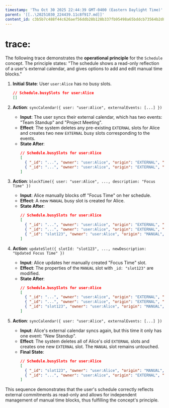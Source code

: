```yaml
---
timestamp: 'Thu Oct 30 2025 22:44:39 GMT-0400 (Eastern Daylight Time)'
parent: '[[..\20251030_224439.11c8f917.md]]'
content_id: c3b5b7c488f44c626aef56ddb28b128b337fb95498a65bddcb73564b2d8a775e
---
```


# trace:

The following trace demonstrates the **operational principle** for the `Schedule` concept. The principle states: "The schedule shows a read-only reflection of a user's external calendar, and gives options to add and edit manual time blocks."

1. **Initial State**: User `user:Alice` has no busy slots.
   ```json
   // Schedule.busySlots for user:Alice
   []
   ```

2. **Action**: `syncCalendar({ user: "user:Alice", externalEvents: [...] })`
   * **Input**: The user syncs their external calendar, which has two events: "Team Standup" and "Project Meeting".
   * **Effect**: The system deletes any pre-existing `EXTERNAL` slots for Alice and creates two new `EXTERNAL` busy slots corresponding to the events.
   * **State After**:
     ```json
     // Schedule.busySlots for user:Alice
     [
       { "_id": "...", "owner": "user:Alice", "origin": "EXTERNAL", "description": "Team Standup", ... },
       { "_id": "...", "owner": "user:Alice", "origin": "EXTERNAL", "description": "Project Meeting", ... }
     ]
     ```

3. **Action**: `blockTime({ user: "user:Alice", ..., description: "Focus Time" })`
   * **Input**: Alice manually blocks off "Focus Time" on her schedule.
   * **Effect**: A new `MANUAL` busy slot is created for Alice.
   * **State After**:
     ```json
     // Schedule.busySlots for user:Alice
     [
       { "_id": "...", "owner": "user:Alice", "origin": "EXTERNAL", "description": "Team Standup", ... },
       { "_id": "...", "owner": "user:Alice", "origin": "EXTERNAL", "description": "Project Meeting", ... },
       { "_id": "slot123", "owner": "user:Alice", "origin": "MANUAL", "description": "Focus Time", ... }
     ]
     ```

4. **Action**: `updateSlot({ slotId: "slot123", ..., newDescription: "Updated Focus Time" })`
   * **Input**: Alice updates her manually created "Focus Time" slot.
   * **Effect**: The properties of the `MANUAL` slot with `_id: "slot123"` are modified.
   * **State After**:
     ```json
     // Schedule.busySlots for user:Alice
     [
       { "_id": "...", "owner": "user:Alice", "origin": "EXTERNAL", "description": "Team Standup", ... },
       { "_id": "...", "owner": "user:Alice", "origin": "EXTERNAL", "description": "Project Meeting", ... },
       { "_id": "slot123", "owner": "user:Alice", "origin": "MANUAL", "description": "Updated Focus Time", ... }
     ]
     ```

5. **Action**: `syncCalendar({ user: "user:Alice", externalEvents: [...] })`
   * **Input**: Alice's external calendar syncs again, but this time it only has one event: "New Standup".
   * **Effect**: The system deletes all of Alice's old `EXTERNAL` slots and creates one new `EXTERNAL` slot. The `MANUAL` slot remains untouched.
   * **Final State**:
     ```json
     // Schedule.busySlots for user:Alice
     [
       { "_id": "slot123", "owner": "user:Alice", "origin": "MANUAL", "description": "Updated Focus Time", ... },
       { "_id": "...", "owner": "user:Alice", "origin": "EXTERNAL", "description": "New Standup", ... }
     ]
     ```

This sequence demonstrates that the user's schedule correctly reflects external commitments as read-only and allows for independent management of manual time blocks, thus fulfilling the concept's principle.
